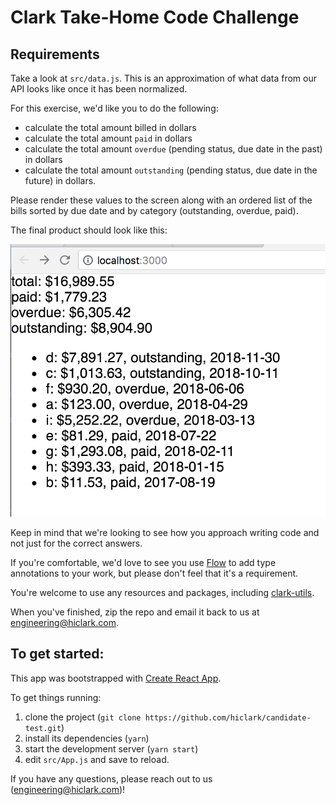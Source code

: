 # Clark Take-Home Code Challenge

## Requirements
Take a look at `src/data.js`. This is an approximation of what data from our API looks like once it has been normalized.

For this exercise, we'd like you to do the following:

- calculate the total amount billed in dollars
- calculate the total amount `paid` in dollars
- calculate the total amount `overdue` (pending status, due date in the past) in dollars
- calculate the total amount `outstanding` (pending status, due date in the future) in dollars.

Please render these values to the screen along with an ordered list of the bills sorted by due date and by category (outstanding, overdue, paid).

The final product should look like this:

![Final Product](/public/image.png)

Keep in mind that we're looking to see how you approach writing code and not just for the correct answers.

If you're comfortable, we'd love to see you use [Flow](https://flow.org/en/) to add type annotations to your work, but please don't feel that it's a requirement.

You're welcome to use any resources and packages, including [clark-utils](https://github.com/hiclark/clark-utils).

When you've finished, zip the repo and email it back to us at engineering@hiclark.com.

## To get started:

This app was bootstrapped with [Create React App](https://github.com/facebook/create-react-app).

To get things running:

1. clone the project (`git clone https://github.com/hiclark/candidate-test.git`)
1. install its dependencies (`yarn`)
1. start the development server (`yarn start`)
1. edit `src/App.js` and save to reload.

If you have any questions, please reach out to us (engineering@hiclark.com)!

